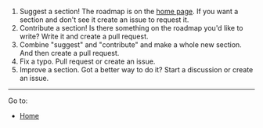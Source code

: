 1. Suggest a section! The roadmap is on the [home page](README.md). If you want a section and don't see it create an issue to request it.
2. Contribute a section! Is there something on the roadmap you'd like to write? Write it and create a pull request.
3. Combine "suggest" and "contribute" and make a whole new section. And then create a pull request.
4. Fix a typo. Pull request or create an issue.
5. Improve a section. Got a better way to do it? Start a discussion or create an issue.

---
Go to:
- [Home](README.md)
